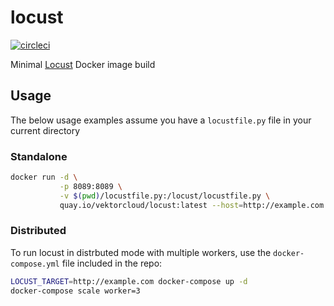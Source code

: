# locust

[![circleci][circleci]](https://circleci.com/gh/vektorcloud/locust)

Minimal [Locust](https://github.com/locustio/locust) Docker image build

## Usage

The below usage examples assume you have a `locustfile.py` file in your current directory

### Standalone

```bash
docker run -d \
           -p 8089:8089 \
           -v $(pwd)/locustfile.py:/locust/locustfile.py \
           quay.io/vektorcloud/locust:latest --host=http://example.com
```

### Distributed

To run locust in distrbuted mode with multiple workers, use the `docker-compose.yml` file included in the repo:
```bash
LOCUST_TARGET=http://example.com docker-compose up -d
docker-compose scale worker=3
```

[circleci]: https://img.shields.io/circleci/build/gh/vektorcloud/locust?color=1dd6c9&logo=CircleCI&logoColor=1dd6c9&style=for-the-badge "locust"
